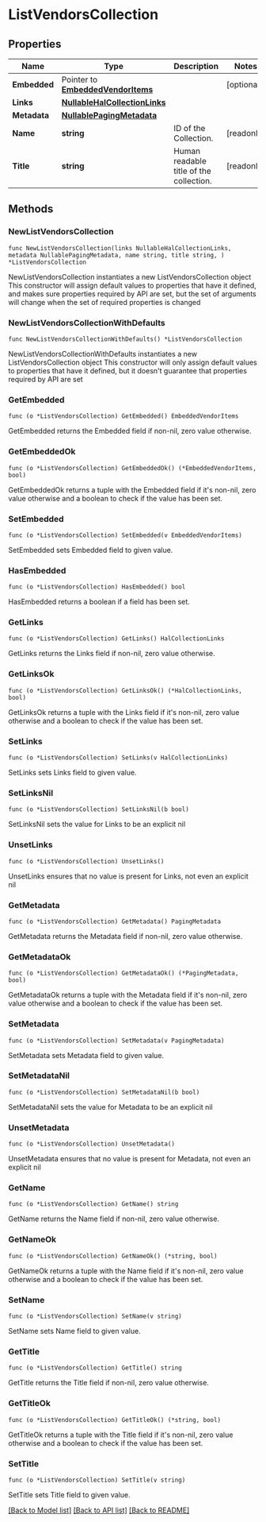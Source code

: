 <!--
Copyright (C) 2020-2022 Arm Limited or its affiliates and Contributors. All rights reserved.
SPDX-License-Identifier: Apache-2.0
-->
# ListVendorsCollection

## Properties

Name | Type | Description | Notes
------------ | ------------- | ------------- | -------------
**Embedded** | Pointer to [**EmbeddedVendorItems**](EmbeddedVendorItems.md) |  | [optional] 
**Links** | [**NullableHalCollectionLinks**](HalCollectionLinks.md) |  | 
**Metadata** | [**NullablePagingMetadata**](PagingMetadata.md) |  | 
**Name** | **string** | ID of the Collection. | [readonly] 
**Title** | **string** | Human readable title of the collection. | [readonly] 

## Methods

### NewListVendorsCollection

`func NewListVendorsCollection(links NullableHalCollectionLinks, metadata NullablePagingMetadata, name string, title string, ) *ListVendorsCollection`

NewListVendorsCollection instantiates a new ListVendorsCollection object
This constructor will assign default values to properties that have it defined,
and makes sure properties required by API are set, but the set of arguments
will change when the set of required properties is changed

### NewListVendorsCollectionWithDefaults

`func NewListVendorsCollectionWithDefaults() *ListVendorsCollection`

NewListVendorsCollectionWithDefaults instantiates a new ListVendorsCollection object
This constructor will only assign default values to properties that have it defined,
but it doesn't guarantee that properties required by API are set

### GetEmbedded

`func (o *ListVendorsCollection) GetEmbedded() EmbeddedVendorItems`

GetEmbedded returns the Embedded field if non-nil, zero value otherwise.

### GetEmbeddedOk

`func (o *ListVendorsCollection) GetEmbeddedOk() (*EmbeddedVendorItems, bool)`

GetEmbeddedOk returns a tuple with the Embedded field if it's non-nil, zero value otherwise
and a boolean to check if the value has been set.

### SetEmbedded

`func (o *ListVendorsCollection) SetEmbedded(v EmbeddedVendorItems)`

SetEmbedded sets Embedded field to given value.

### HasEmbedded

`func (o *ListVendorsCollection) HasEmbedded() bool`

HasEmbedded returns a boolean if a field has been set.

### GetLinks

`func (o *ListVendorsCollection) GetLinks() HalCollectionLinks`

GetLinks returns the Links field if non-nil, zero value otherwise.

### GetLinksOk

`func (o *ListVendorsCollection) GetLinksOk() (*HalCollectionLinks, bool)`

GetLinksOk returns a tuple with the Links field if it's non-nil, zero value otherwise
and a boolean to check if the value has been set.

### SetLinks

`func (o *ListVendorsCollection) SetLinks(v HalCollectionLinks)`

SetLinks sets Links field to given value.


### SetLinksNil

`func (o *ListVendorsCollection) SetLinksNil(b bool)`

 SetLinksNil sets the value for Links to be an explicit nil

### UnsetLinks
`func (o *ListVendorsCollection) UnsetLinks()`

UnsetLinks ensures that no value is present for Links, not even an explicit nil
### GetMetadata

`func (o *ListVendorsCollection) GetMetadata() PagingMetadata`

GetMetadata returns the Metadata field if non-nil, zero value otherwise.

### GetMetadataOk

`func (o *ListVendorsCollection) GetMetadataOk() (*PagingMetadata, bool)`

GetMetadataOk returns a tuple with the Metadata field if it's non-nil, zero value otherwise
and a boolean to check if the value has been set.

### SetMetadata

`func (o *ListVendorsCollection) SetMetadata(v PagingMetadata)`

SetMetadata sets Metadata field to given value.


### SetMetadataNil

`func (o *ListVendorsCollection) SetMetadataNil(b bool)`

 SetMetadataNil sets the value for Metadata to be an explicit nil

### UnsetMetadata
`func (o *ListVendorsCollection) UnsetMetadata()`

UnsetMetadata ensures that no value is present for Metadata, not even an explicit nil
### GetName

`func (o *ListVendorsCollection) GetName() string`

GetName returns the Name field if non-nil, zero value otherwise.

### GetNameOk

`func (o *ListVendorsCollection) GetNameOk() (*string, bool)`

GetNameOk returns a tuple with the Name field if it's non-nil, zero value otherwise
and a boolean to check if the value has been set.

### SetName

`func (o *ListVendorsCollection) SetName(v string)`

SetName sets Name field to given value.


### GetTitle

`func (o *ListVendorsCollection) GetTitle() string`

GetTitle returns the Title field if non-nil, zero value otherwise.

### GetTitleOk

`func (o *ListVendorsCollection) GetTitleOk() (*string, bool)`

GetTitleOk returns a tuple with the Title field if it's non-nil, zero value otherwise
and a boolean to check if the value has been set.

### SetTitle

`func (o *ListVendorsCollection) SetTitle(v string)`

SetTitle sets Title field to given value.



[[Back to Model list]](../README.md#documentation-for-models) [[Back to API list]](../README.md#documentation-for-api-endpoints) [[Back to README]](../README.md)


